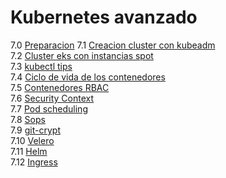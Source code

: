 # Kubernetes avanzado  
7.0 [Preparacion](login-eks/README.md)
7.1 [Creacion cluster con kubeadm](kubeadm/README.md)  
7.2 [Cluster eks con instancias spot](spot/Spot.md)  
7.3 [kubectl tips](kubectl-tips/Kubectl-tips.md)  
7.4 [Ciclo de vida de los contenedores](resources/README.md)  
7.5 [Contenedores RBAC](security-pods/Rbac.md)  
7.6 [Security Context](security-pods/SecurityContext.md)  
7.7 [Pod scheduling](pod-scheduling/PodSchedule.md)  
7.8 [Sops](sops/Sops.md)  
7.9 [git-crypt](git-crypt/Git-crypt.md)  
7.10 [Velero](velero/Velero.md)  
7.11 [Helm](helm/Helm.md)  
7.12 [Ingress](ingress/Ingress.md)  
